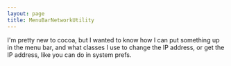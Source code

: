 ```yaml
---
layout: page
title: MenuBarNetworkUtility
---
```


I'm pretty new to cocoa, but I wanted to know how I can put something up in the menu bar, and what classes I use to change the IP address, or get the IP address, like you can do in system prefs.

